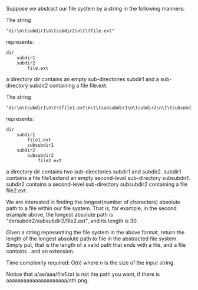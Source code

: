 Suppose we abstract our file system by a string in the following manners:

The string 
```
"dir\n\tsubdir1\n\tsubdir2\n\t\tfile.ext" 
```
represents:
```
dir
    subdir1
    subdir2
        file.ext
```
a directory dir contains an empty sub-directories subdir1 and a sub-directory subdir2 containing a file file.ext.

The string
 ```
 "dir\n\tsubdir1\n\t\tfile1.ext\n\t\tsubsubdir1\n\tsubdir2\n\t\tsubsubdir2\n\t\t\tfile2.ext"
  ```
  represents:

```
dir
    subdir1
        file1.ext
        subsubdir1
    subdir2
        subsubdir2
            file2.ext
```
a directory dir contains two sub-directories subdir1 and subdir2. subdir1 contains a file file1.extand an empty second-level sub-directory subsubdir1. subdir2 contains a second-level sub-directory subsubdir2 containing a file file2.ext.

We are interested in finding the longest(number of characters) absolute path to a file within our file system. That is, for example, in the second example above, the longest absolute path is "dir/subdir2/subsubdir2/file2.ext", and its length is 30.

Given a string representing the file system in the above format, return the length of the longest absolute path to file in the abstracted file system. Simply put, that is the length of a valid path that ends with a file, and a file contains . and an extension.

Time complexity required: O(n) where n is the size of the input string.

Notice that a/aa/aaa/file1.txt is not the path you want, if there is aaaaaaaaaaaaaaaaaaaaa/sth.png.